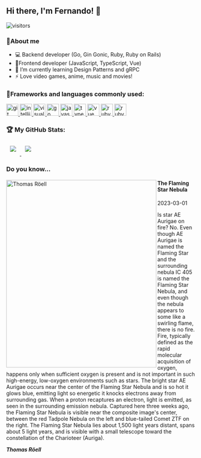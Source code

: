 ## Hi there, I'm Fernando! 👋

![visitors](https://visitor-badge.laobi.icu/badge?page_id=ferch5003.ferch5003)

### 💬About me

- 💻 Backend developer (Go, Gin Gonic, Ruby, Ruby on Rails)
- 🎨Frontend developer (JavaScript, TypeScript, Vue)
- 🌱 I’m currently learning Design Patterns and gRPC
- ⚡ Love video games, anime, music and movies!

### 👾Frameworks and languages commonly used:

<a target="_blank" href="https://icons8.com/icon/20906/git">
    <img src="https://img.icons8.com/color/48/null/git.png" alt="git" width="32" height="32" />
</a>
<a target="_blank" href="https://icons8.com/icon/61466/intellij-idea">
    <img src="https://img.icons8.com/color/48/null/intellij-idea.png" alt="intellijieda" width="32" height="32" />
</a>
<a target="_blank" href="https://icons8.com/icon/9OGIyU8hrxW5/visual-studio-code-2019">
    <img src="https://img.icons8.com/color/48/null/visual-studio-code-2019.png" alt="visualstudiocode" width="32" height="32" />
</a>
<a target="_blank" href="https://icons8.com/icon/44442/golang">
    <img src="https://img.icons8.com/color/48/null/golang.png" alt="go" width="32" height="32" />
</a>
<a target="_blank" href="https://icons8.com/icon/108784/javascript">
    <img src="https://img.icons8.com/color/48/null/javascript--v1.png" alt="javascript" width="32" height="32" />
</a>
<a target="_blank" href="https://icons8.com/icon/uJM6fQYqDaZK/typescript">
    <img src="https://img.icons8.com/color/48/null/typescript.png" alt="typescript" width="32" height="32" />
</a>
<a target="_blank" href="https://icons8.com/icon/rY6agKizO9eb/vue-js">
    <img src="https://img.icons8.com/color/48/null/vue-js.png" alt="vue" width="32" height="32" />
</a>
<a target="_blank" href="https://icons8.com/icon/e2hIFBAN6UIe/ruby-programming-language">
    <img src="https://img.icons8.com/fluency/48/null/ruby-programming-language.png" alt="ruby" width="32" height="32" />
</a>
<a target="_blank" href="https://icons8.com/icon/ZMFmFsekpKfY/ruby-on-rails">
    <img src="https://img.icons8.com/windows/32/null/ruby-on-rails.png" alt="ruby on rails" width="32" height="32" />
</a>

### 🏆 My GitHub Stats:

<!--
![GitHub stats](https://github-readme-stats.vercel.app/api?username=ferch5003&show_icons=true&theme=tokyonight)
![Top Langs](https://github-readme-stats.vercel.app/api/top-langs/?username=ferch5003&theme=tokyonight)
-->
<div style="display: block;">
    <a href="https://github-readme-stats.vercel.app/api?username=ferch5003&show_icons=true&theme=tokyonight">
      <img style="padding: 10px;" src="https://github-readme-stats.vercel.app/api?username=ferch5003&show_icons=true&theme=tokyonight" />
    </a>
    <a href="https://github-readme-stats.vercel.app/api/top-langs/?username=ferch5003&theme=tokyonight">
      <img style="padding: 10px;" src="https://github-readme-stats.vercel.app/api/top-langs/?username=ferch5003&theme=tokyonight" />
    </a>
</div>

### Do you know...

<div>
    <a href="https://apod.nasa.gov/apod/image/2303/FlamingStarComet_Roell_1080.jpg">
      <img align="left" src="https://apod.nasa.gov/apod/image/2303/FlamingStarComet_Roell_1080.jpg" width="400" height="500" alt="Thomas Röell">
    </a>
    <div>
        <h4>The Flaming Star Nebula</h4>
        <time>2023-03-01</time>
        <p>Is star AE Aurigae on fire? No.  Even though AE Aurigae is named the Flaming Star and the surrounding nebula IC 405 is named the Flaming Star Nebula, and even though the nebula appears to some like a swirling flame, there is no fire.  Fire, typically defined as the rapid molecular acquisition of oxygen, happens only when sufficient oxygen is present and is not important in such high-energy, low-oxygen environments such as stars.  The bright star AE Aurigae occurs near the center of the Flaming Star Nebula and is so hot it glows blue, emitting light so energetic it knocks electrons away from surrounding gas. When a proton recaptures an electron, light is emitted, as seen in the surrounding emission nebula.  Captured here three weeks ago, the Flaming Star Nebula is visible near the composite image's center, between the red Tadpole Nebula on the left and blue-tailed Comet ZTF on the right.  The Flaming Star Nebula lies about 1,500 light years distant, spans about 5 light years, and is visible with a small telescope toward the constellation of the Charioteer (Auriga).</p>
        <strong><em>Thomas Röell</em></strong>
    </div>
</div>



